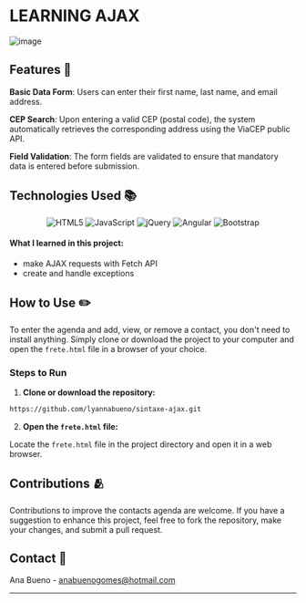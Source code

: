 # LEARNING AJAX 

![image](https://github.com/lyannabueno/sintaxe-ajax/assets/130186281/cb41162a-4f10-41ee-a7a7-5a2d7bddf898)

## Features 🌟

**Basic Data Form**: Users can enter their first name, last name, and email address.

**CEP Search**: Upon entering a valid CEP (postal code), the system automatically retrieves the corresponding address using the ViaCEP public API.

**Field Validation**: The form fields are validated to ensure that mandatory data is entered before submission.

## Technologies Used 📚

<p align="center">
  <img src="https://img.shields.io/badge/html5-%23E34F26.svg?style=for-the-badge&logo=html5&logoColor=white" alt="HTML5">
  <img src="https://img.shields.io/badge/javascript-%23323330.svg?style=for-the-badge&logo=javascript&logoColor=%23F7DF1E" alt="JavaScript">
  <img src="https://img.shields.io/badge/jquery-%230769AD.svg?style=for-the-badge&logo=jquery&logoColor=white" alt="jQuery">
  <img src="https://img.shields.io/badge/angular-%23DD0031.svg?style=for-the-badge&logo=angular&logoColor=white" alt="Angular">
  <img src="https://img.shields.io/badge/bootstrap-%238511FA.svg?style=for-the-badge&logo=bootstrap&logoColor=white" alt="Bootstrap">
</p>

#### What I learned in this project:
- make AJAX requests with Fetch API
- create and handle exceptions

## How to Use  ✏️

To enter the agenda and add, view, or remove a contact, you don't need to install anything. Simply clone or download the project to your computer and open the `frete.html` file in a browser of your choice.

### Steps to Run

1. **Clone or download the repository:**

```bash
https://github.com/lyannabueno/sintaxe-ajax.git
```

2. **Open the `frete.html` file:**

Locate the `frete.html` file in the project directory and open it in a web browser.

## Contributions 🫂

Contributions to improve the contacts agenda are welcome. If you have a suggestion to enhance this project, feel free to fork the repository, make your changes, and submit a pull request.

## Contact 📩

Ana Bueno - anabuenogomes@hotmail.com

---
